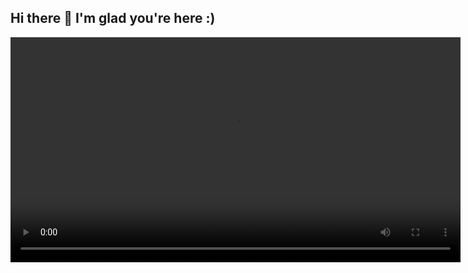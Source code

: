## Hi there 👋 I'm glad you're here :)

<p align="center">
  <video controls playsinline width="720">
    <source src="CDPRTraceUMN2.mp4" type="video/mp4" />
    Sorry—your browser can’t play this video.
  </video>
</p>


